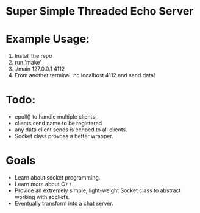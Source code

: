 # Super Simple Threaded Echo Server

# Example Usage:
1. Install the repo
2. run 'make'
3. ./main 127.0.0.1 4112
4. From another terminal: nc localhost 4112 and send data!

# Todo:
* epoll() to handle multiple clients
* clients send name to be registered
* any data client sends is echoed to all clients.
* Socket class provdes a better wrapper.

# Goals
* Learn about socket programming.
* Learn more about C++.
* Provide an extremely simple, light-weight Socket class to abstract
working with sockets.
* Eventually transform into a chat server.
